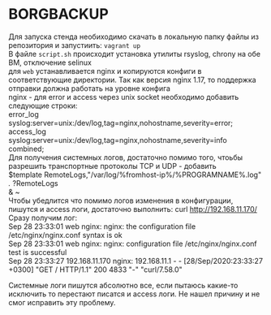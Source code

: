 # BORGBACKUP

 Для запуска стенда необиходимо скачать в локальную папку файлы из репозитория и запустиить: `vagrant up` <br/>
 В файле `script.sh` происходит установка утилиты rsyslog, chrony на обе ВМ, отключение selinux  <br/>
 для `web` устанавливается nginx и копируются конфиги в соответствующие директории. Так как версия nginx 1.17, то поддержка отправки должна работать на уровне конфига <br/>nginx - для error и access через unix socket необходимо добавить следующие строки:<br/>
 error_log  syslog:server=unix:/dev/log,tag=nginx,nohostname,severity=error;<br/>
 access_log syslog:server=unix:/dev/log,tag=nginx,nohostname,severity=info combined; <br/>
 Для получения системных логов, достаточно помимо того, чтоьбы разрешить транспортные протоколы TCP и UDP  - добавить <br/>
 $template RemoteLogs,"/var/log/%fromhost-ip%/%PROGRAMNAME%.log" <br/>
 *.* ?RemoteLogs <br/>
 & ~ <br/>
 Чтобы убедлится что помимо логов изменения в конфигурации, пишутся и access логи, достаточно выполнить:
 curl http://192.168.11.170/ <br/>
 Сразу получим лог: <br/>
Sep 28 23:33:01 web nginx: nginx: the configuration file /etc/nginx/nginx.conf syntax is ok <br/>
Sep 28 23:33:01 web nginx: nginx: configuration file /etc/nginx/nginx.conf test is successful <br/>
Sep 28 23:33:27 192.168.11.170 nginx: 192.168.11.1 - - [28/Sep/2020:23:33:27 +0300] "GET / HTTP/1.1" 200 4833 "-" "curl/7.58.0"<br/>

Системные логи пишутся абсолютно все, если пытаюсь какие-то исключить то перестают писатся и access логи. Не нашел причину и не смог исправить эту проблему.




